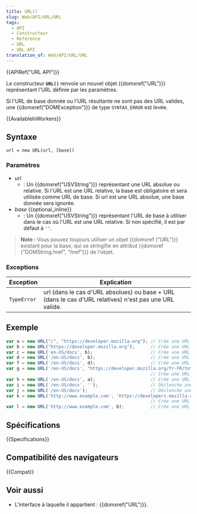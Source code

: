 ```yaml
---
title: URL()
slug: Web/API/URL/URL
tags:
  - API
  - Constructeur
  - Reference
  - URL
  - URL API
translation_of: Web/API/URL/URL
---
```

{{APIRef("URL API")}}

Le constructeur **`URL()`** renvoie un nouvel objet {{domxref("URL")}} représentant l'URL définie par les paramètres.

Si l'URL de base donnée ou l'URL résultante ne sont pas des URL valides, une {{domxref("DOMException")}} de type `SYNTAX_ERROR` est levée.

{{AvailableInWorkers}}

## Syntaxe

```
url = new URL(url, [base])
```

### Paramètres

- _url_
  - : Un {{domxref("USVString")}} représentant une URL absolue ou relative. Si l'URL est une URL relative, la base est obligatoire et sera utilisée comme URL de base. Si url est une URL absolue, une base donnée sera ignorée.
- _base_ {{optional_inline}}
  - : Un {{domxref("USVString")}} représentant l'URL de base à utiliser dans le cas où l'URL est une URL relative. Si non spécifié, il est par défaut à `''`.

> **Note :** Vous pouvez toujours utiliser un objet {{domxref ("URL")}} existant pour la base, qui se stringifie en attribut {{domxref ("DOMString.href", "href")}} de l'objet.

### Exceptions

| Exception   | Explication                                                                                            |
| ----------- | ------------------------------------------------------------------------------------------------------ |
| `TypeError` | url (dans le cas d'URL absolues) ou base + URL (dans le cas d'URL relatives) n'est pas une URL valide. |

## Exemple

```js
var a = new URL("/", "https://developer.mozilla.org"); // Crée une URL pointant vers 'https://developer.mozilla.org/'
var b = new URL("https://developer.mozilla.org");      // Crée une URL pointant vers 'https://developer.mozilla.org/'
var c = new URL('en-US/docs', b);                      // Crée une URL pointant vers 'https://developer.mozilla.org/en-US/docs'
var d = new URL('/en-US/docs', b);                     // Crée une URL pointant vers 'https://developer.mozilla.org/en-US/docs'
var f = new URL('/en-US/docs', d);                     // Crée une URL pointant vers 'https://developer.mozilla.org/en-US/docs'
var g = new URL('/en-US/docs', "https://developer.mozilla.org/fr-FR/toto");
                                                       // Crée une URL pointant vers 'https://developer.mozilla.org/en-US/docs'
var h = new URL('/en-US/docs', a);                     // Crée une URL pointant vers 'https://developer.mozilla.org/en-US/docs'
var i = new URL('/en-US/docs', '');                    // Déclenche une exception TypeError car '' n'est pas une URL valide
var j = new URL('/en-US/docs');                        // Déclenche une exception TypeError car '/ fr-US / docs' n'est pas une URL valide
var k = new URL('http://www.example.com', 'https://developers.mozilla.com');
                                                       // Crée une URL pointant vers 'http://www.example.com/'
var l = new URL('http://www.example.com', b);          // Crée une URL pointant vers 'http://www.example.com/'
```

## Spécifications

{{Specifications}}

## Compatibilité des navigateurs

{{Compat}}

## Voir aussi

- L'interface à laquelle il appartient : {{domxref("URL")}}.
